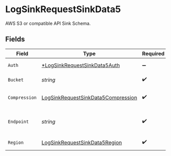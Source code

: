 # LogSinkRequestSinkData5

AWS S3 or compatible API Sink Schema.


## Fields

| Field                                                                                           | Type                                                                                            | Required                                                                                        | Description                                                                                     | Example                                                                                         |
| ----------------------------------------------------------------------------------------------- | ----------------------------------------------------------------------------------------------- | ----------------------------------------------------------------------------------------------- | ----------------------------------------------------------------------------------------------- | ----------------------------------------------------------------------------------------------- |
| `Auth`                                                                                          | [*LogSinkRequestSinkData5Auth](../../models/shared/logsinkrequestsinkdata5auth.md)              | :heavy_minus_sign:                                                                              | Authentication object.                                                                          |                                                                                                 |
| `Bucket`                                                                                        | *string*                                                                                        | :heavy_check_mark:                                                                              | Name of the S3 Bucket.                                                                          | northflank-logs                                                                                 |
| `Compression`                                                                                   | [LogSinkRequestSinkData5Compression](../../models/shared/logsinkrequestsinkdata5compression.md) | :heavy_check_mark:                                                                              | Log file compression method.                                                                    | gzip                                                                                            |
| `Endpoint`                                                                                      | *string*                                                                                        | :heavy_check_mark:                                                                              | Endpoint for the AWS S3 or compatible API bucket.                                               | my.bucket.com                                                                                   |
| `Region`                                                                                        | [LogSinkRequestSinkData5Region](../../models/shared/logsinkrequestsinkdata5region.md)           | :heavy_check_mark:                                                                              | Region of the S3 bucket.                                                                        | eu-west-2                                                                                       |